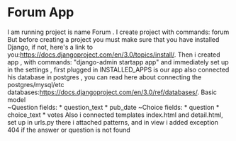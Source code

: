 # Forum App
I am running project is name Forum . I create project with commands: <django-admin startproject> forum 
But before creating a project you must make sure that you have installed Django, if not, here's a link to you:https://docs.djangoproject.com/en/3.0/topics/install/. Then i created app , with commands: "django-admin startapp app" and immediately set up in the settings , first plugged in INSTALLED_APPS is our app also connected his database in postgres , you can read here about connecting the postgres/mysql/etc databases:https://docs.djangoproject.com/en/3.0/ref/databases/.
Basic model</br>
~Question
fields: * question_text
        * pub_date
~Choice
fields: * question
        * choice_text
        * votes
Also i connected templates index.html and detail.html, set up in urls.py there i attached patterns, and in view i added exception 404 if the answer or question is not found
